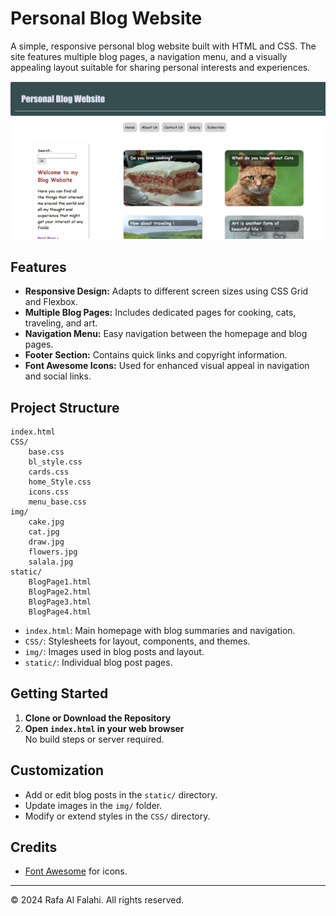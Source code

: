 # Personal Blog Website

A simple, responsive personal blog website built with HTML and CSS. The site features multiple blog pages, a navigation menu, and a visually appealing layout suitable for sharing personal interests and experiences.

![Screenshot of Personal Blog Website](img/Screenshot.png)

## Features

- **Responsive Design:** Adapts to different screen sizes using CSS Grid and Flexbox.
- **Multiple Blog Pages:** Includes dedicated pages for cooking, cats, traveling, and art.
- **Navigation Menu:** Easy navigation between the homepage and blog pages.
- **Footer Section:** Contains quick links and copyright information.
- **Font Awesome Icons:** Used for enhanced visual appeal in navigation and social links.

## Project Structure

```
index.html
CSS/
    base.css
    bl_style.css
    cards.css
    home_Style.css
    icons.css
    menu_base.css
img/
    cake.jpg
    cat.jpg
    draw.jpg
    flowers.jpg
    salala.jpg
static/
    BlogPage1.html
    BlogPage2.html
    BlogPage3.html
    BlogPage4.html
```

- `index.html`: Main homepage with blog summaries and navigation.
- `CSS/`: Stylesheets for layout, components, and themes.
- `img/`: Images used in blog posts and layout.
- `static/`: Individual blog post pages.

## Getting Started

1. **Clone or Download the Repository**
2. **Open `index.html` in your web browser**  
   No build steps or server required.

## Customization

- Add or edit blog posts in the `static/` directory.
- Update images in the `img/` folder.
- Modify or extend styles in the `CSS/` directory.

## Credits

- [Font Awesome](https://fontawesome.com/) for icons.

---

© 2024 Rafa Al Falahi. All rights reserved.
